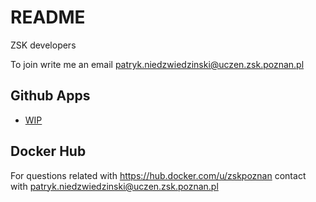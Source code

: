 # README

ZSK developers

To join write me an email patryk.niedzwiedzinski@uczen.zsk.poznan.pl

## Github Apps

- [WIP](https://github.com/apps/wip)

## Docker Hub

For questions related with https://hub.docker.com/u/zskpoznan contact with patryk.niedzwiedzinski@uczen.zsk.poznan.pl
